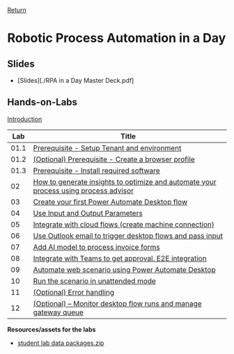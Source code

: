[Return](../README.md)

# Robotic Process Automation in a Day

## Slides

- [Slides][./RPA in a Day Master Deck.pdf]


## Hands-on-Labs

[Introduction](./AppInADay%20Lab%20Introduction.pptx)

| Lab | Title |
| --- | --- |
| 01.1 | [Prerequisite - Setup Tenant and environment](./Lab%201.1%20Prerequisite%20-%20Setup%20Tenant%20and%20environment.pdf)|
| 01.2 | [(Optional) Prerequisite - Create a browser profile](./Lab%201.2%20(Optional)%20Prerequisite%20-%20Create%20a%20browser%20profile.pdf)|
| 01.3 | [Prerequisite - Install required software](./Lab%201.3%20Prerequisite%20-%20Install%20required%20software.pdf)|
| 02 | [How to generate insights to optimize and automate your process using process advisor](./Lab%202%20–%20How%20to%20generate%20insights%20to%20optimize%20and%20automate%20your%20process%20using%20process%20advisor.pdf)|
| 03 | [Create your first Power Automate Desktop flow](./Lab%203%20Create%20your%20first%20Power%20Automate%20Desktop%20flow.pdf)|
| 04 | [Use Input and Output Parameters](./Lab%204%20Use%20Input%20and%20Output%20Parameters.pdf)|
| 05 | [Integrate with cloud flows (create machine connection)](./Lab%205%20–%20Integrate%20with%20cloud%20flows%20(create%20machine%20connection).pdf)|
| 06 | [Use Outlook email to trigger desktop flows and pass input](./Lab%206%20Use%20Outlook%20email%20to%20trigger%20desktop%20flows%20and%20pass%20input.pdf)|
| 07 | [Add AI model to process invoice forms](./Lab%207%20Add%20AI%20model%20to%20process%20invoice%20forms.pdf)|
| 08 | [Integrate with Teams to get approval. E2E integration](./Lab%208%20Integrate%20with%20Teams%20to%20get%20approval.%20E2E%20integration.pdf)|
| 09 | [Automate web scenario using Power Automate Desktop](./Lab%209%20Automate%20web%20scenario%20using%20Power%20Automate%20Desktop.pdf)|
| 10 | [Run the scenario in unattended mode](./Lab%2010%20Run%20the%20scenario%20in%20unattended%20mode.pdf)|
| 11 | [(Optional) Error handling](./Lab%2011%20(Optional)%20Error%20handling.pdf)|
| 12 | [(Optional) – Monitor desktop flow runs and manage gateway queue](./Lab%2012%20(Optional)%20–%20Monitor%20desktop%20flow%20runs%20and%20manage%20gateway%20queue.pdf)|



**Resources/assets for the labs**
 -  [student lab data packages.zip](./student%20lab%20data%20packages.zip)
